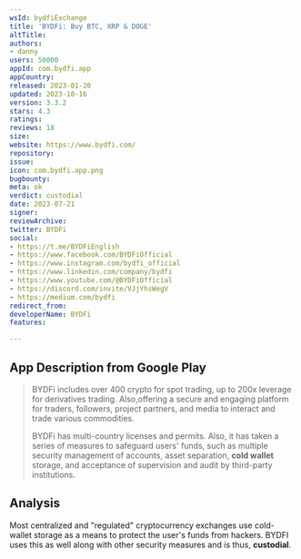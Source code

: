 ```yaml
---
wsId: bydfiExchange
title: 'BYDFi: Buy BTC, XRP & DOGE'
altTitle: 
authors:
- danny
users: 50000
appId: com.bydfi.app
appCountry: 
released: 2023-01-20
updated: 2023-10-16
version: 3.3.2
stars: 4.3
ratings: 
reviews: 18
size: 
website: https://www.bydfi.com/
repository: 
issue: 
icon: com.bydfi.app.png
bugbounty: 
meta: ok
verdict: custodial
date: 2023-07-21
signer: 
reviewArchive: 
twitter: BYDFi
social:
- https://t.me/BYDFiEnglish
- https://www.facebook.com/BYDFiOfficial
- https://www.instagram.com/bydfi_official
- https://www.linkedin.com/company/bydfi
- https://www.youtube.com/@BYDFiOfficial
- https://discord.com/invite/VJjYhsWegV
- https://medium.com/bydfi
redirect_from: 
developerName: BYDFi
features: 

---
```


## App Description from Google Play

> BYDFi includes over 400 crypto for spot trading, up to 200x leverage for derivatives trading. Also,offering a secure and engaging platform for traders, followers, project partners, and media to interact and trade various commodities.
> 
> BYDFi has multi-country licenses and permits. Also, it has taken a series of measures to safeguard users' funds, such as multiple security management of accounts, asset separation, **cold wallet** storage, and acceptance of supervision and audit by third-party institutions.

## Analysis 

Most centralized and "regulated" cryptocurrency exchanges use cold-wallet storage as a means to protect the user's funds from hackers. BYDFI uses this as well along with other security measures and is thus, **custodial**.
